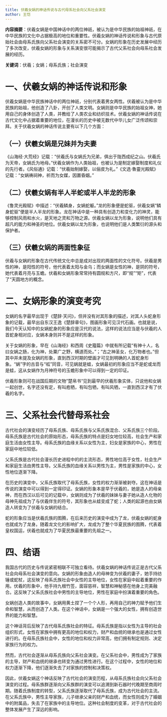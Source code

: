```yaml
---
title: 伏羲女娲的神话传说与古代母系社会向父系社会演变
author: 王恺
---
```

**内容摘要**：伏羲女娲是中国神话中的两位神祇，被认为是中华民族的始祖神祇，在中华民族的文化中占据极高的地位和重要性。伏羲女娲的神话传说和形象与古代原始社会由母系氏族向父系社会演变的关系密不可分。女娲的形象在历史发展中经历了多次改变，伏羲女娲的形象与关系演变很可能揭示了古代父系社会向母系社会发展的经历。

**关键词**：伏羲；女娲；母系氏族；社会演变

# 一、伏羲女娲的神话传说和形象

伏羲女娲是中华民族神话中的两位神祇，分别代表着男女两性。伏羲被认为是中华民族的始祖，他创造了八卦，开创了人类文明。女娲则是中华民族的始祖女神，她用自己的身体创造了人类，并教给了人类农业和纺织技术。伏羲女娲的神话传说在古代文化中占据着重要的地位，在漫长的历史中被无数代中华儿女广泛传颂和崇拜。关于伏羲女娲的神话传说主要有以下几个方面：

## （一）伏羲女娲是兄妹并为夫妻

《山海经·大荒经》记载：“伏羲氏与女娲氏为兄弟，俱出于陇西成纪之山。伏羲氏为天帝，女娲氏为地母。”伏羲女娲作为人类始祖，也被认为是制定嫁娶制度和礼仪的先行者。《风俗通》记载：“伏羲始制嫁娶，以俪皮为礼。”《文选·魯靈光殿賦》记载：“女娲祷祠神，祈而为女媒，因置昏姻。”

## （二）伏羲女娲有半人半蛇或半人半龙的形象

《鲁灵光殿赋》中描述：“伏羲鳞身，女娲蛇躯。”龙的形象便是蛇驱，伏羲女娲“鳞身蛇驱”便是半人半龙的形象。龙在神话中是一种具有创造力和变化力的神灵，能够控制风雨和水火，是天地之灵和万物之源。伏羲女娲以龙为形象，说明他们具有超凡的能力和神圣的地位。伏羲女娲以龙为形象，也说明他们是人类繁衍的源头和保护者。

## （三）伏羲女娲的两面性象征

伏羲与女娲的形象在古代传统文化中总是成对出现的两面性的文化符号。伏羲是男性的神，是阳性的符号，他代表着太阳与金乌；而女娲是女性的神，是阴的符号，她代表着月亮与玉蟾。伏羲和女娲形象常常持有圆规和方尺，即“规”“矩”，代表了“天圆地方的概念。

# 二、女娲形象的演变考究

女娲的名字最早出现于《楚辞·天问》，但并没有对其形象的描述，对其人头蛇身形象的记载，最早出自东汉王逸《楚辞章句》，图画形象可见汉代石画。也就是说，我们今天认知中的女娲蛇身的形象应是汉代的说法，这样的说法应当是与伏羲的人首蛇身相对应，女娲本身则并不是这样的形象。

关于女娲的形象，早在《山海经》和西周《史籀篇》中就有所记载“有神十人，名曰女娲之肠，化为神，处粟广之野，横道而处。”；“古之神圣女，化万物者也。”但其中并未提及女娲的形象，直到西汉时期的壁画才可见到明确的人首蛇身形象。“娲”字的古音与“呱”同音，可见娲就是蛙，女娲最初的形象应当不是蛇或龙而是蛙，这从女娲作为月神符号的玉蟾形象中可以得到一定的印证。

伏羲形象则可在战国后期的文物”楚帛书“见到最早的伏羲形象实体，只说他和女娲一起创世，名字还没有定，有叫庖牺，有叫包牺，有叫风牺，一直到西汉才有了伏羲的名字。

# 三、父系社会代替母系社会

古代社会的演变经历了母系氏族、母系氏族与父系氏族混合、父系氏族三个阶段。母系氏族是古代社会的原始形态，母系氏族的特点是妇女地位较高，社会生产和家庭生活由女性主导。母系氏族的血缘关系以女性为主，妇女是家族的中心，男性在家庭中地位较低。

父系氏族是古代社会漫长历史进程中的的主流形态，男性地位高于女性，社会生产和家庭生活由男性主导。父系氏族的血缘关系以男性为主，男性是家族的中心，女性地位逐渐下降。

在历史的演变中，父系氏族取代了母系氏族，女性的权力渐渐被剥夺。这在神话是传说的演变中可以得到一定得印证。女娲的形象本是早于伏羲的，她是造人的母亲神，而在西汉以后可见的记载中，女娲则成为了伏羲的妹妹与妻子她从造人化物的母神先祖成为了与伏羲伴生的符号，其形象也从蛙变成了蛇；人类的起源也由女娲造人转变为了伏羲与女娲的结合。

蛇的形象应当是伏羲氏族的图腾，在后来历史的演变中成为了龙，伏羲女娲的蛇身也就成为了龙身。随着龙文化的影响扩大，龙成为了整个华夏民族的图腾，代表着皇权国运，伏羲也就成为了华夏民族最重要的先祖之一。

# 四、结语

我国古代的历史与传说紧密相联不可独立看待。伏羲女娲的神话传说正是古代父系社会向母系社会演变的意向。女娲的形象由造人的母神变为伏羲的妻子，她手持纺锤或蛇杖，这反映了母系氏族社会中女性的主导地位，女性在家庭中起着重要的作用。伏羲的形象中，他手持九根竹签，面容慈祥，智慧和神秘感在他身上完美融合。这反映了父系氏族社会中男性的主导地位，男性在家庭中扮演着重要的角色。

女娲创造人类的故事中，女娲用黄土捏了一个个人形，再用自己的神力赋予他们生命和智慧，从而创造了人类。在这个神话中，女娲是一个强大的女性，拥有创造世界的能力和智慧。

这个神话背后反映了古代母系氏族社会的特征。母系氏族是指以女性为主导的社会组织形式，女性在家族中拥有更高的地位和权力，财产和血统的继承也是通过女性进行的。在母系氏族社会中，女性的地位和权力非常高，他们拥有制定规则、决定家族行为的权力。

然而，古代社会逐渐从母系氏族向父系社会演变。在父系社会中，男性成为了家族的主导，财产和血统的继承也转变为通过男性进行。在这个过程中，女性的地位和权力逐渐下降，他们逐渐失去了对家族的控制和决策权。

因此，伏羲女娲这个神话反映了古代社会的演变历程，从母系氏族社会向父系社会演变的过程。母系族群逐渐向父系族群的演变可以追溯到新石器时代晚期至商周时期。随着氏族制度的转型，父系氏族逐渐取代了母系氏族，成为古代社会的主流。在父系氏族中，男性主导家族，儿子继承父亲的财产和血统，而女性则成为了婚姻中的附属品，失去了在家族中的主导地位。这种社会制度的变革，对于古代社会的整体发展产生了深远的影响。

